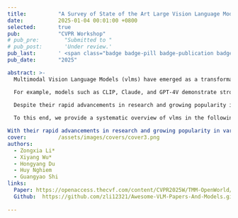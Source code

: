 ```yaml
---
title:          "A Survey of State of the Art Large Vision Language Models: Alignment, Benchmark, Evaluations and Challenges"
date:           2025-01-04 00:01:00 +0800
selected:       true
pub:            "CVPR Workshop"
# pub_pre:        "Submitted to "
# pub_post:       'Under review.'
pub_last:       ' <span class="badge badge-pill badge-publication badge-success">Oral</span>'
pub_date:       "2025"

abstract: >-
  Multimodal Vision Language Models (vlms) have emerged as a transformative technology at the intersection of computer vision and natural language processing, enabling machines to perceive and reason about the world through both visual and textual modalities.

  For example, models such as CLIP, Claude, and GPT-4V demonstrate strong reasoning and understanding abilities on visual and textual data and beat classical single modality vision models on zero-shot classification.

  Despite their rapid advancements in research and growing popularity in applications, a comprehensive survey of existing studies on vlms is notably lacking, particularly for researchers aiming to leverage vlms in their specific domains.
  
  To this end, we provide a systematic overview of vlms in the following aspects: model information of the major vlms developed over the past five years (2019-2024); the main architectures and training methods of these vlms; summary and categorization of the popular benchmarks and evaluation metrics of vlms; the applications of vlms including embodied agents, robotics, and video generation; the challenges and issues faced by current vlms such as hallucination, fairness, and safety.

With their rapid advancements in research and growing popularity in various applications, we provide a comprehensive survey of VLMs. Specifically, we provide a systematic overview of VLMs in the following aspects:
cover:          /assets/images/covers/cover3.png
authors:
  - Zongxia Li*
  - Xiyang Wu*
  - Hongyang Du
  - Huy Nghiem
  - Guangyao Shi
links:
  Paper: https://openaccess.thecvf.com/content/CVPR2025W/TMM-OpenWorld/html/Li_A_Survey_of_State_of_the_Art_Large_Vision_Language_CVPRW_2025_paper.html
  Github:  https://github.com/zli12321/Awesome-VLM-Papers-And-Models.git
  
---
```

